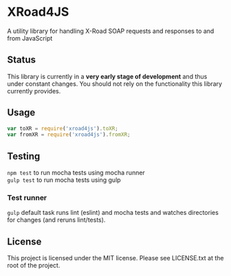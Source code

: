 # XRoad4JS
A utility library for handling X-Road SOAP requests and responses to and from JavaScript

## Status

This library is currently in a **very early stage of development** and thus under
constant changes. You should not rely on the functionality this library currently
provides.

## Usage

```javascript
var toXR = require('xroad4js').toXR;
var fromXR = require('xroad4js').fromXR;
```

## Testing
`npm test` to run mocha tests using mocha runner  
`gulp test` to run mocha tests using gulp

### Test runner
`gulp` default task runs lint (eslint) and mocha tests and watches directories
for changes (and reruns lint/tests).

## License
This project is licensed under the MIT license. Please see LICENSE.txt at the
root of the project.
